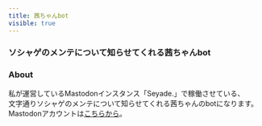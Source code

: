 ```yaml
---
title: 茜ちゃんbot
visible: true
---
```


### ソシャゲのメンテについて知らせてくれる茜ちゃんbot

### About
私が運営しているMastodonインスタンス「Seyade.」で稼働させている、  
文字通りソシャゲのメンテについて知らせてくれる茜ちゃんのbotになります。  
Mastodonアカウントは[こちらから](https://42thz.one/MstdnAkane)。